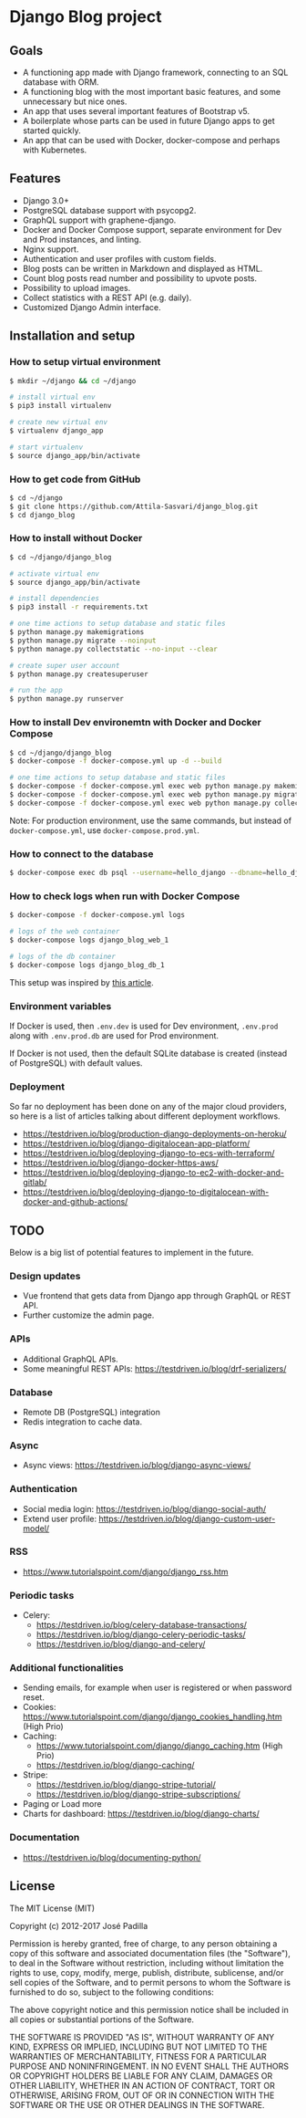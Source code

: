 # Django Blog project

## Goals

* A functioning app made with Django framework, connecting to an SQL database with ORM.
* A functioning blog with the most important basic features, and some unnecessary but nice ones.
* An app that uses several important features of Bootstrap v5.
* A boilerplate whose parts can be used in future Django apps to get started quickly.
* An app that can be used with Docker, docker-compose and perhaps with Kubernetes.


## Features

- Django 3.0+
- PostgreSQL database support with psycopg2.
- GraphQL support with graphene-django.
- Docker and Docker Compose support, separate environment for Dev and Prod instances, and linting.
- Nginx support.
- Authentication and user profiles with custom fields.
- Blog posts can be written in Markdown and displayed as HTML.
- Count blog posts read number and possibility to upvote posts.
- Possibility to upload images.
- Collect statistics with a REST API (e.g. daily).
- Customized Django Admin interface.

## Installation and setup

### How to setup virtual environment

```bash
$ mkdir ~/django && cd ~/django

# install virtual env
$ pip3 install virtualenv

# create new virtual env
$ virtualenv django_app

# start virtualenv
$ source django_app/bin/activate
```

### How to get code from GitHub

```bash
$ cd ~/django
$ git clone https://github.com/Attila-Sasvari/django_blog.git
$ cd django_blog
```

### How to install without Docker

```bash
$ cd ~/django/django_blog

# activate virtual env
$ source django_app/bin/activate

# install dependencies
$ pip3 install -r requirements.txt

# one time actions to setup database and static files
$ python manage.py makemigrations
$ python manage.py migrate --noinput
$ python manage.py collectstatic --no-input --clear

# create super user account
$ python manage.py createsuperuser

# run the app
$ python manage.py runserver
```

### How to install Dev environemtn with Docker and Docker Compose

```bash
$ cd ~/django/django_blog
$ docker-compose -f docker-compose.yml up -d --build

# one time actions to setup database and static files
$ docker-compose -f docker-compose.yml exec web python manage.py makemigrations
$ docker-compose -f docker-compose.yml exec web python manage.py migrate --noinput
$ docker-compose -f docker-compose.yml exec web python manage.py collectstatic --no-input --clear
```

Note: For production environment, use the same commands, but instead of `docker-compose.yml`, use `docker-compose.prod.yml`.


### How to connect to the database

```bash
$ docker-compose exec db psql --username=hello_django --dbname=hello_django_dev

```

### How to check logs when run with Docker Compose

```bash
$ docker-compose -f docker-compose.yml logs

# logs of the web container
$ docker-compose logs django_blog_web_1

# logs of the db container
$ docker-compose logs django_blog_db_1
```

This setup was inspired by [this article](https://testdriven.io/blog/dockerizing-django-with-postgres-gunicorn-and-nginx/).

### Environment variables

If Docker is used, then `.env.dev` is used for Dev environment, `.env.prod` along with `.env.prod.db` are used for Prod environment.

If Docker is not used, then the default SQLite database is created (instead of PostgreSQL) with default values.


### Deployment

So far no deployment has been done on any of the major cloud providers, so here is a list of articles talking about different deployment workflows.

- https://testdriven.io/blog/production-django-deployments-on-heroku/
- https://testdriven.io/blog/django-digitalocean-app-platform/
- https://testdriven.io/blog/deploying-django-to-ecs-with-terraform/
- https://testdriven.io/blog/django-docker-https-aws/
- https://testdriven.io/blog/deploying-django-to-ec2-with-docker-and-gitlab/
- https://testdriven.io/blog/deploying-django-to-digitalocean-with-docker-and-github-actions/


## TODO

Below is a big list of potential features to implement in the future.

### Design updates

* Vue frontend that gets data from Django app through GraphQL or REST API.
* Further customize the admin page.

### APIs

* Additional GraphQL APIs.
* Some meaningful REST APIs: https://testdriven.io/blog/drf-serializers/

### Database

* Remote DB (PostgreSQL) integration
* Redis integration to cache data.

### Async

* Async views: https://testdriven.io/blog/django-async-views/

### Authentication

* Social media login: https://testdriven.io/blog/django-social-auth/
* Extend user profile: https://testdriven.io/blog/django-custom-user-model/

### RSS

* https://www.tutorialspoint.com/django/django_rss.htm


### Periodic tasks

* Celery:
    - https://testdriven.io/blog/celery-database-transactions/
    - https://testdriven.io/blog/django-celery-periodic-tasks/
    - https://testdriven.io/blog/django-and-celery/


### Additional functionalities

* Sending emails, for example when user is registered or when password reset.
* Cookies: https://www.tutorialspoint.com/django/django_cookies_handling.htm (High Prio)
* Caching:
    - https://www.tutorialspoint.com/django/django_caching.htm (High Prio)
    - https://testdriven.io/blog/django-caching/
* Stripe:
    - https://testdriven.io/blog/django-stripe-tutorial/
    - https://testdriven.io/blog/django-stripe-subscriptions/
* Paging or Load more
* Charts for dashboard: https://testdriven.io/blog/django-charts/


### Documentation

* https://testdriven.io/blog/documenting-python/


## License

The MIT License (MIT)

Copyright (c) 2012-2017 José Padilla

Permission is hereby granted, free of charge, to any person obtaining a copy of
this software and associated documentation files (the "Software"), to deal in
the Software without restriction, including without limitation the rights to
use, copy, modify, merge, publish, distribute, sublicense, and/or sell copies
of the Software, and to permit persons to whom the Software is furnished to do
so, subject to the following conditions:

The above copyright notice and this permission notice shall be included in all
copies or substantial portions of the Software.

THE SOFTWARE IS PROVIDED "AS IS", WITHOUT WARRANTY OF ANY KIND, EXPRESS OR
IMPLIED, INCLUDING BUT NOT LIMITED TO THE WARRANTIES OF MERCHANTABILITY,
FITNESS FOR A PARTICULAR PURPOSE AND NONINFRINGEMENT. IN NO EVENT SHALL THE
AUTHORS OR COPYRIGHT HOLDERS BE LIABLE FOR ANY CLAIM, DAMAGES OR OTHER
LIABILITY, WHETHER IN AN ACTION OF CONTRACT, TORT OR OTHERWISE, ARISING FROM,
OUT OF OR IN CONNECTION WITH THE SOFTWARE OR THE USE OR OTHER DEALINGS IN THE
SOFTWARE.